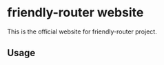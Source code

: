 # friendly-router website

This is the official website for friendly-router
project.

## Usage

```sh

```
